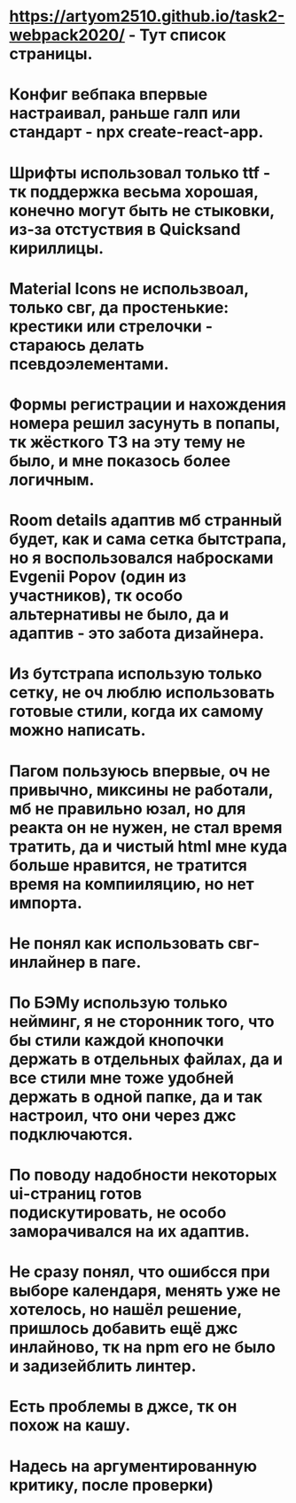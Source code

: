 # https://artyom2510.github.io/task2-webpack2020/ - Тут список страницы.
# Конфиг вебпака впервые настраивал, раньше галп или стандарт - npx create-react-app.
# Шрифты использовал только ttf - тк поддержка весьма хорошая, конечно могут быть не стыковки, из-за отстуствия в Quicksand кириллицы.
# Material Icons не использвоал, только свг, да простенькие: крестики или стрелочки - стараюсь делать псевдоэлементами.
# Формы регистрации и нахождения номера решил засунуть в попапы, тк жёсткого ТЗ на эту тему не было, и мне показось более логичным.
# Room details адаптив мб странный будет, как и сама сетка бытстрапа, но я воспользовался набросками Evgenii Popov (один из участников), тк особо альтернативы не было, да и адаптив - это забота дизайнера.
# Из бутстрапа использую только сетку, не оч люблю использовать готовые стили, когда их самому можно написать.
# Пагом пользуюсь впервые, оч не привычно, миксины не работали, мб не правильно юзал, но для реакта он не нужен, не стал время тратить, да и чистый html мне куда больше нравится, не тратится время на компииляцию, но нет импорта.
# Не понял как использовать свг-инлайнер в паге.
# По БЭМу использую только нейминг, я не сторонник того, что бы стили каждой кнопочки держать в отдельных файлах, да и все стили мне тоже удобней держать в одной папке, да и так настроил, что они через джс подключаются.
# По поводу надобности некоторых ui-страниц готов подискутировать, не особо заморачивался на их адаптив.
# Не сразу понял, что ошибсся при выборе календаря, менять уже не хотелось, но нашёл решение, пришлось добавить ещё джс инлайново, тк на npm его не было и задизейблить линтер.
# Есть проблемы в джсе, тк он похож на кашу.
# Надесь на аргументированную критику, после проверки)
